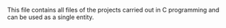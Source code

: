 This file contains all files of the projects carried out in C programming and can be used as a single entity. 